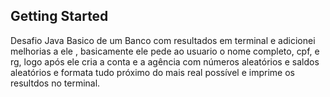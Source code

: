 ## Getting Started

Desafio Java Basico de um Banco com resultados em terminal e adicionei melhorias a ele , basicamente ele pede ao usuario o nome completo, cpf, e rg, logo após ele cria a conta e a agência com números aleatórios e saldos aleatórios e formata tudo próximo do mais real possível e imprime os resultdos no terminal.
